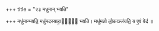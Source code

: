 +++
title = "२३ मधुमान् भवति"

+++
मधु॑मान्भवति॒ मधु॑मदस्याहा॒र्यं᳡ भवति। मधु॑मतो लो॒काञ्ज॑यति॒ य ए॒वं वेद॑ ॥